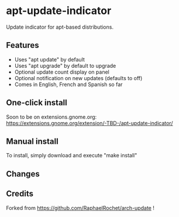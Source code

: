 # apt-update-indicator
Update indicator for apt-based distributions.

## Features
- Uses "apt update" by default
- Uses "apt upgrade" by default to upgrade
- Optional update count display on panel
- Optional notification on new updates (defaults to off)
- Comes in English, French and Spanish so far

## One-click install
Soon to be on extensions.gnome.org:
https://extensions.gnome.org/extension/-TBD-/apt-update-indicator/

## Manual install
To install, simply download and execute "make install"

## Changes

## Credits
Forked from https://github.com/RaphaelRochet/arch-update !
